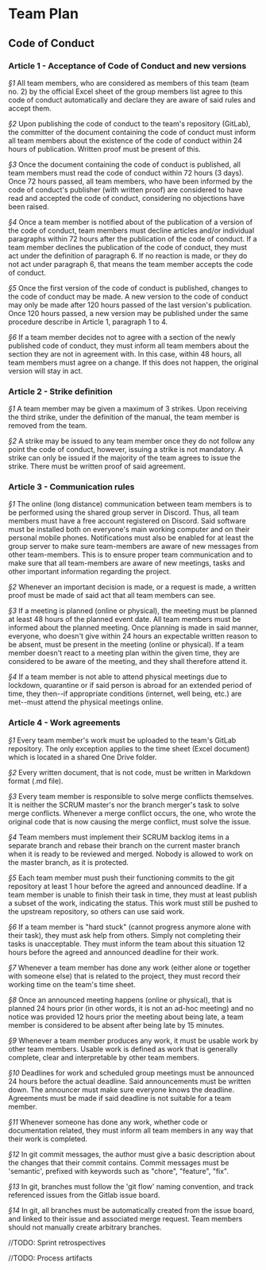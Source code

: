 # Team Plan
## Code of Conduct

### Article 1 - Acceptance of Code of Conduct and new versions
*§1* All team members, who are considered as members of this team (team no. 2) by the official Excel sheet of the group members list agree to this code of conduct automatically and declare they are aware of said rules and accept them.

*§2* Upon publishing the code of conduct to the team's repository (GitLab), the committer of the document containing the code of conduct must inform all team members about the existence of the code of conduct within 24 hours of publication. Written proof must be present of this.

*§3* Once the document containing the code of conduct is published, all team members must read the code of conduct within 72 hours (3 days). Once 72 hours passed, all team members, who have been informed by the code of conduct's publisher (with written proof) are considered to have read and accepted the code of conduct, considering no objections have been raised.

*§4* Once a team member is notified about of the publication of a version of the code of conduct, team members must decline articles and/or individual paragraphs within 72 hours after the publication of the code of conduct. If a team member declines the publication of the code of conduct, they must act under the definition of paragraph 6. If no reaction is made, or they do not act under paragraph 6, that means the team member accepts the code of conduct.

*§5* Once the first version of the code of conduct is published, changes to the code of conduct may be made. A new version to the code of conduct may only be made after 120 hours passed of the last version's publication. Once 120 hours passed, a new version may be published under the same procedure describe in Article 1, paragraph 1 to 4.

*§6* If a team member decides not to agree with a section of the newly published code of conduct, they must inform all team members about the section they are not in agreement with. In this case, within 48 hours, all team members must agree on a change. If this does not happen, the original version will stay in act.

### Article 2 - Strike definition
*§1* A team member may be given a maximum of 3 strikes. Upon receiving the third strike, under the definition of the manual, the team member is removed from the team.

*§2* A strike may be issued to any team member once they do not follow any point the code of conduct, however, issuing a strike is not mandatory. A strike can only be issued if the majority of the team agrees to issue the strike. There must be written proof of said agreement.

### Article 3 - Communication rules
*§1* The online (long distance) communication between team members is to be performed using the shared group server in Discord. Thus, all team members must have a free account registered on Discord. Said software must be installed both on everyone's main working computer and on their personal mobile phones. Notifications must also be enabled for at least the group server to make sure team-members are aware of new messages from other team-members. This is to ensure proper team communication and to make sure that all team-members are aware of new meetings, tasks and other important information regarding the project.

*§2* Whenever an important decision is made, or a request is made, a written proof must be made of said act that all team members can see.

*§3* If a meeting is planned (online or physical), the meeting must be planned at least 48 hours of the planned event date. All team members must be informed about the planned meeting. Once planning is made in said manner, everyone, who doesn't give within 24 hours an expectable written reason to be absent, must be present in the meeting (online or physical). If a team member doesn't react to a meeting plan within the given time, they are considered to be aware of the meeting, and they shall therefore attend it.

*§4* If a team member is not able to attend physical meetings due to lockdown, quarantine or if said person is abroad for an extended period of time, they then--if appropriate conditions (internet, well being, etc.) are met--must attend the physical meetings online.

### Article 4 - Work agreements
*§1* Every team member's work must be uploaded to the team's GitLab repository. The only exception applies to the time sheet (Excel document) which is located in a shared One Drive folder.

*§2* Every written document, that is not code, must be written in Markdown format (.md file).

*§3* Every team member is responsible to solve merge conflicts themselves. It is neither the SCRUM master's nor the branch merger's task to solve merge conflicts. Whenever a merge conflict occurs, the one, who wrote the original code that is now causing the merge conflict, must solve the issue.

*§4* Team members must implement their SCRUM backlog items in a separate branch and rebase their branch on the current master branch when it is ready to be reviewed and merged. Nobody is allowed to work on the master branch, as it is protected.

*§5* Each team member must push their functioning commits to the git repository at least 1 hour before the agreed and announced deadline. If a team member is unable to finish their task in time, they must at least publish a subset of the work, indicating the status. This work must still be pushed to the upstream repository, so others can use said work.

*§6* If a team member is "hard stuck" (cannot progress anymore alone with their task), they must ask help from others. Simply not completing their tasks is unacceptable. They must inform the team about this situation 12 hours before the agreed and announced deadline for their work.

*§7* Whenever a team member has done any work (either alone or together with someone else) that is related to the project, they must record their working time on the team's time sheet.

*§8* Once an announced meeting happens (online or physical), that is planned 24 hours prior (in other words, it is not an ad-hoc meeting) and no notice was provided 12 hours prior the meeting about being late, a team member is considered to be absent after being late by 15 minutes.

*§9* Whenever a team member produces any work, it must be usable work by other team members. Usable work is defined as work that is generally complete, clear and interpretable by other team members.

*§10* Deadlines for work and scheduled group meetings must be announced 24 hours before the actual deadline. Said announcements must be written down. The announcer must make sure everyone knows the deadline. Agreements must be made if said deadline is not suitable for a team member.

*§11* Whenever someone has done any work, whether code or documentation related, they must inform all team members in any way that their work is completed.

*§12* In git commit messages, the author must give a basic description about the changes that their commit contains. Commit messages must be 'semantic', prefixed with keywords such as "chore", "feature", "fix".

*§13* In git, branches must follow the 'git flow' naming convention, and track referenced issues from the Gitlab issue board.

*§14* In git, all branches must be automatically created from the issue board, and linked to their issue and associated merge request. Team members should not manually create arbitrary branches.

//TODO: Sprint retrospectives

//TODO: Process artifacts